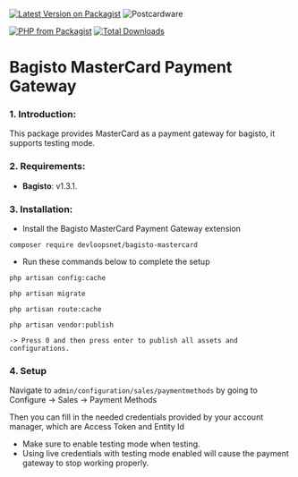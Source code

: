 [![Latest Version on Packagist](https://img.shields.io/packagist/v/devloopsnet/bagisto-mastercard.svg?style=for-the-badge)](https://packagist.org/packages/devloopsnet/bagisto-mastercard) ![Postcardware](https://img.shields.io/badge/Postcardware-%F0%9F%92%8C-197593?style=for-the-badge)

[![PHP from Packagist](https://img.shields.io/packagist/php-v/devloopsnet/bagisto-mastercard?style=flat-square)](https://packagist.org/packages/devloopsnet/bagisto-mastercard) [![Total Downloads](https://img.shields.io/packagist/dt/devloopsnet/bagisto-mastercard.svg?style=flat-square)](https://packagist.org/packages/devloopsnet/bagisto-mastercard)

# Bagisto MasterCard Payment Gateway

### 1. Introduction:

This package provides MasterCard as a payment gateway for bagisto, it supports testing mode.

### 2. Requirements:

* **Bagisto**: v1.3.1.

### 3. Installation:

* Install the Bagisto MasterCard Payment Gateway extension

```
composer require devloopsnet/bagisto-mastercard
```

* Run these commands below to complete the setup

```
php artisan config:cache
```

```
php artisan migrate
```

```
php artisan route:cache
```

```
php artisan vendor:publish

-> Press 0 and then press enter to publish all assets and configurations.
```

### 4. Setup

Navigate to ```admin/configuration/sales/paymentmethods``` by going to Configure -> Sales -> Payment Methods

Then you can fill in the needed credentials provided by your account manager, which are Access Token and Entity Id

- Make sure to enable testing mode when testing.
- Using live credentials with testing mode enabled will cause the payment gateway to stop working properly.
